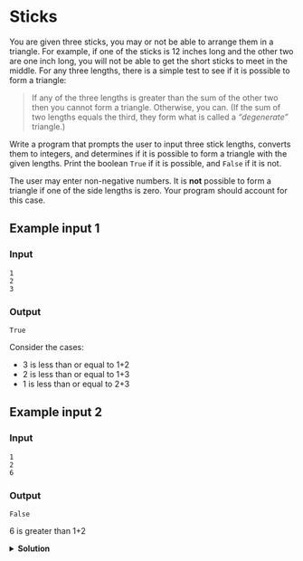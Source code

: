# Sticks

You are given three sticks, you may or not be able to arrange them in a triangle. For example, if one of the sticks is 12 inches long and the other two are one inch long, you will not be able to get the short sticks to meet in the middle. For any three lengths, there is a simple test to see if it is possible to form a triangle:

> If any of the three lengths is greater than the sum of the other two then you cannot form a triangle. Otherwise, you can. (If the sum of two lengths equals the third, they form what is called a *“degenerate”* triangle.)

Write a program that prompts the user to input three stick lengths, converts them to integers, and determines if it is possible to form a triangle with the given lengths. Print the boolean `True` if it is possible, and `False` if it is not.

The user may enter non-negative numbers. It is **not** possible to form a triangle if one of the side lengths is zero. Your program should account for this case.

## Example input 1

### Input

```text
1
2
3
```

### Output

```text
True
```

Consider the cases:

- 3 is less than or equal to 1+2
- 2 is less than or equal to 1+3
- 1 is less than or equal to 2+3

## Example input 2

### Input

```text
1
2
6
```

### Output

```text
False
```
6 is greater than 1+2

<details>
<summary style="font-weight:bold">Solution</summary>
<br>

``` python
a = int(input())
b = int(input())
c = int(input())

if a == 0 or b == 0 or c == 0:
    print(False)
elif a > (b + c) or b > (a + c) or c > (a + b):
    print(False)
else: 
    print(True)
```

</details>